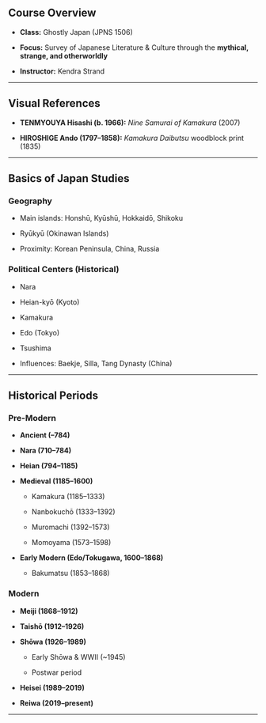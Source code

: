 ## Course Overview

- **Class:** Ghostly Japan (JPNS 1506)
    
- **Focus:** Survey of Japanese Literature & Culture through the **mythical, strange, and otherworldly**
    
- **Instructor:** Kendra Strand


---

## Visual References

- **TENMYOUYA Hisashi (b. 1966):** _Nine Samurai of Kamakura_ (2007)
    
- **HIROSHIGE Ando (1797–1858):** _Kamakura Daibutsu_ woodblock print (1835)

---

## Basics of Japan Studies

### Geography

- Main islands: Honshū, Kyūshū, Hokkaidō, Shikoku
    
- Ryūkyū (Okinawan Islands)
    
- Proximity: Korean Peninsula, China, Russia
    

### Political Centers (Historical)

- Nara
    
- Heian-kyō (Kyoto)
    
- Kamakura
    
- Edo (Tokyo)
    
- Tsushima
    
- Influences: Baekje, Silla, Tang Dynasty (China)
    

---

## Historical Periods

### Pre-Modern

- **Ancient (–784)**
    
- **Nara (710–784)**
    
- **Heian (794–1185)**
    
- **Medieval (1185–1600)**
    
    - Kamakura (1185–1333)
        
    - Nanbokuchō (1333–1392)
        
    - Muromachi (1392–1573)
        
    - Momoyama (1573–1598)
        
- **Early Modern (Edo/Tokugawa, 1600–1868)**
    
    - Bakumatsu (1853–1868)
        

### Modern

- **Meiji (1868–1912)**
    
- **Taishō (1912–1926)**
    
- **Shōwa (1926–1989)**
    
    - Early Shōwa & WWII (~1945)
        
    - Postwar period
        
- **Heisei (1989–2019)**
    
- **Reiwa (2019–present)**
    

---